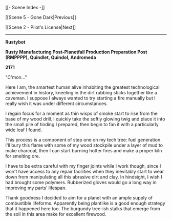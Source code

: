 [[- Scene Index -]]

[[Scene 5 - Gone Dark|Previous]]

[[Scene 2 - Pilot's License|Next]]

---
**Rustybot**

**Rusty Manufacturing Post-Planetfall Production Preparation Post (RMPPPP), Quindlet, Quindol, Andromeda**

**2171**

"C'mon..."

Here I am, the smartest human alive inhabiting the greatest technological achievement in history, kneeling in the dirt rubbing sticks together like a caveman. I suppose I always wanted to try starting a fire manually but I really wish it was under different circumstances.

I regain focus for a moment as thin wisps of smoke start to rise from the base of my wood drill. I quickly take the softly glowing twig and place it into the small pile of tinding I prepared, then begin to fan it with a particularly wide leaf I found.

This process is a component of step one on my tech tree: fuel generation. I'll bury this flame with some of my wood stockpile under a layer of mud to make charcoal, then I can start burning hotter fires and make a proper kiln for smelting ore.

I have to be extra careful with my finger joints while I work though, since I won't have access to any repair facilities when they inevitably start to wear down from manipulating all this abrasive dirt and clay. In hindsight, I wish I had brought some polymers. Rubberized gloves would go a long way in improving my parts’ lifespan.

Thank goodness I decided to aim for a planet with an ample supply of combustible lifeforms. Apparently being plantlike is a good enough strategy that it happened here too. The burgundy tree-ish stalks that emerge from the soil in this area make for excellent firewood.